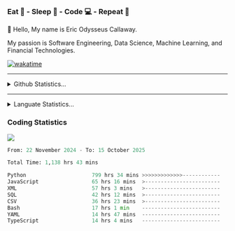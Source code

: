 <h3>Eat 🍴 - Sleep 🛌 - Code 💻 - Repeat 🔁</h3>

👋 Hello, My name is Eric Odysseus Callaway.

My passion is Software Engineering, Data Science, Machine Learning, and Financial Technologies.

[![wakatime](https://wakatime.com/badge/user/6717695f-6a13-47e3-aa16-c813e12c0985.svg)](https://wakatime.com/@6717695f-6a13-47e3-aa16-c813e12c0985)
<hr>
<details>
  <summary>
    Github Statistics...
  </summary>
    <p align="center">
      <img src="https://github-readme-stats.vercel.app/api?username=EricCallaway&show_icons=true"/>
    </p>
</details>
</hr>

<hr>
<details>
  <summary>
    Languate Statistics...
  </summary>
    <p align="center">
      <img src="https://wakatime.com/share/@Odysseus/6fc7c863-6fba-4e57-a6af-ed1f2fa8d560.svg"/>
    </p>
</details>
</hr>


<h3>Coding Statistics</h3>
<img src="https://wakatime.com/share/@Odysseus/5e02c832-9cc5-49a3-8f4c-bd2647d78fca.svg"/>
<!--START_SECTION:waka-->

```python
From: 22 November 2024 - To: 15 October 2025

Total Time: 1,138 hrs 43 mins

Python                     799 hrs 34 mins >>>>>>>>>>>>>------------   50.81 %
JavaScript                 65 hrs 16 mins  >------------------------   04.15 %
XML                        57 hrs 3 mins   >------------------------   03.63 %
SQL                        42 hrs 12 mins  >------------------------   02.68 %
CSV                        36 hrs 23 mins  >------------------------   02.31 %
Bash                       17 hrs 1 min    -------------------------   01.08 %
YAML                       14 hrs 47 mins  -------------------------   00.94 %
TypeScript                 14 hrs 4 mins   -------------------------   00.89 %
```

<!--END_SECTION:waka-->
